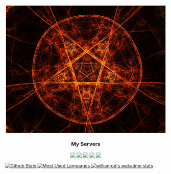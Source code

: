 <p align="center">
  <a href="https://ayakobot.com"><img src="PFP.png" alt="Lars_und_so" width=500></a>
</p>

  <h3 align="center">My Servers</h3>
  <p align="center"><a href="https://discord.gg/animekos" target="_blank"><img src="https://img.shields.io/badge/Discord-Animekos-b0ff00?style=flat&logo=discord&logoColor=white"/>
  <a href="https://support.ayakobot.com" target="_blank"><img src="https://img.shields.io/badge/Discord-Ayako%20Support-b0ff00?style=flat&logo=discord&logoColor=white"/>
  <a href="https://discord.gg/aj63GaGGvu" target="_blank"><img src="https://img.shields.io/badge/Discord-Gameverse-b0ff00?style=flat&logo=discord&logoColor=white"/>
  <a href="https://discord.gg/pats" target="_blank"><img src="https://img.shields.io/badge/Discord-Cozy%20Kingdom-b0ff00?style=flat&logo=discord&logoColor=white"/>
  <a href="https://discord.gg/willis" target="_blank"><img src="https://img.shields.io/badge/Discord-WiLLiS%20Gaming-b0ff00?style=flat&logo=discord&logoColor=white"/>
    



![Github Stats](https://github-readme-stats.vercel.app/api?username=Larsundso&show_icons=true&theme=merko )
![Most Used Languages](https://github-readme-stats.vercel.app/api/top-langs/?username=Larsundso&theme=merko&layout=compact)
![willianrod's wakatime stats](https://github-readme-stats.vercel.app/api/wakatime?username=Larsundso&theme=merko&layout=compact)
